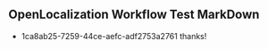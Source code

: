 ## OpenLocalization Workflow Test MarkDown
* 1ca8ab25-7259-44ce-aefc-adf2753a2761 thanks!

<!--HONumber=Jul16_HO3-->


